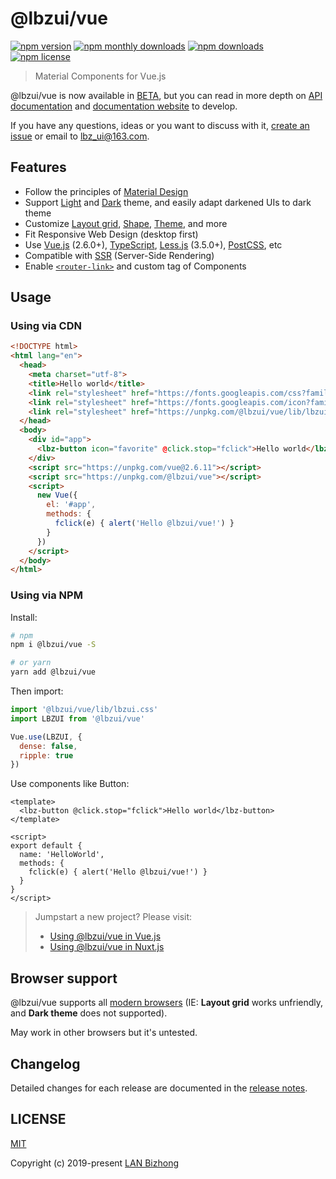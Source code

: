 # @lbzui/vue

[![npm version](https://img.shields.io/npm/v/@lbzui/vue)](https://www.npmjs.com/package/@lbzui/vue)
[![npm monthly downloads](https://img.shields.io/npm/dm/@lbzui/vue)](https://www.npmjs.com/package/@lbzui/vue)
[![npm downloads](https://img.shields.io/npm/dt/@lbzui/vue)](https://www.npmjs.com/package/@lbzui/vue)
[![npm license](https://img.shields.io/npm/l/@lbzui/vue)](https://github.com/lbzui/vue/blob/master/LICENSE)

> Material Components for Vue.js

@lbzui/vue is now available in [BETA](https://github.com/lbzui/vue/projects/1), but you can read in more depth on [API documentation](https://github.com/lbzui/vue/projects/2) and [documentation website](https://lbzui-vue.lanbizhong.com/) to develop.

If you have any questions, ideas or you want to discuss with it, [create an issue](https://github.com/lbzui/vue/issues/new) or email to lbz_ui@163.com.

## Features

- Follow the principles of [Material Design](https://material.io/)
- Support [Light](https://material.io/design/color/the-color-system.html) and [Dark](https://material.io/design/color/dark-theme.html) theme, and easily adapt darkened UIs to dark theme
- Customize [Layout grid](https://material.io/design/layout/responsive-layout-grid.html), [Shape](https://material.io/design/shape/about-shape.html#shape-customization-tool), [Theme](https://material.io/resources/color/), and more
- Fit Responsive Web Design (desktop first)
- Use [Vue.js](https://vuejs.org/) (2.6.0+), [TypeScript](http://www.typescriptlang.org/), [Less.js](http://lesscss.org/) (3.5.0+), [PostCSS](https://postcss.org/), etc
- Compatible with [SSR](https://ssr.vuejs.org/) (Server-Side Rendering)
- Enable [`<router-link>`](https://router.vuejs.org/api/#router-link-props) and custom tag of Components

## Usage

### Using via CDN

```html
<!DOCTYPE html>
<html lang="en">
  <head>
    <meta charset="utf-8">
    <title>Hello world</title>
    <link rel="stylesheet" href="https://fonts.googleapis.com/css?family=Roboto:300,400,500,700&display=swap">
    <link rel="stylesheet" href="https://fonts.googleapis.com/icon?family=Material+Icons&display=block">
    <link rel="stylesheet" href="https://unpkg.com/@lbzui/vue/lib/lbzui.css">
  </head>
  <body>
    <div id="app">
      <lbz-button icon="favorite" @click.stop="fclick">Hello world</lbz-button>
    </div>
    <script src="https://unpkg.com/vue@2.6.11"></script>
    <script src="https://unpkg.com/@lbzui/vue"></script>
    <script>
      new Vue({
        el: '#app',
        methods: {
          fclick(e) { alert('Hello @lbzui/vue!') }
        }
      })
    </script>
  </body>
</html>
```

### Using via NPM

Install:

```bash
# npm
npm i @lbzui/vue -S

# or yarn
yarn add @lbzui/vue
```

Then import:

```js
import '@lbzui/vue/lib/lbzui.css'
import LBZUI from '@lbzui/vue'

Vue.use(LBZUI, {
  dense: false,
  ripple: true
})
```

Use components like Button:

```vue
<template>
  <lbz-button @click.stop="fclick">Hello world</lbz-button>
</template>

<script>
export default {
  name: 'HelloWorld',
  methods: {
    fclick(e) { alert('Hello @lbzui/vue!') }
  }
}
</script>
```

> Jumpstart a new project? Please visit:
>- [Using @lbzui/vue in Vue.js](/README.VUE.md)
>- [Using @lbzui/vue in Nuxt.js](/README.NUXT.md)

## Browser support

@lbzui/vue supports all [modern browsers](https://browserl.ist/?q=%3E%3D+1%25) (IE: **Layout grid** works unfriendly, and **Dark theme** does not supported).

May work in other browsers but it's untested.

## Changelog

Detailed changes for each release are documented in the [release notes](https://github.com/lbzui/vue/releases).

## LICENSE

[MIT](/LICENSE)

Copyright (c) 2019-present [LAN Bizhong](https://lanbizhong.com/)
